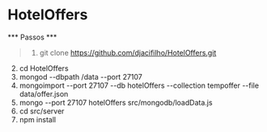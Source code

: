 # HotelOffers


*** Passos ***

>1. git clone https://github.com/djacifilho/HotelOffers.git
2. cd HotelOffers
3. mongod --dbpath /data --port 27107
4. mongoimport --port 27107 --db hotelOffers --collection tempoffer --file data/offer.json
5. mongo --port 27107 hotelOffers src/mongodb/loadData.js
6. cd src/server
7. npm install
